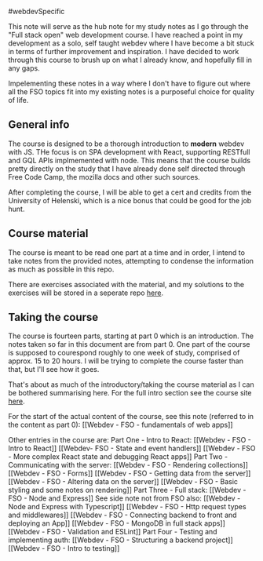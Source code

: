 #webdevSpecific 

This note will serve as the hub note for my study notes as I go through the "Full stack open" web development course. I have reached a point in my development as a solo, self taught webdev where I have become a bit stuck in terms of further improvement and inspiration. I have decided to work through this course to brush up on what I already know, and hopefully fill in any gaps.

Impelementing these notes in a way where I don't have to figure out where all the FSO topics fit into my existing notes is a purposeful choice for quality of life. 

## General info
The course is designed to be a thorough introduction to **modern** webdev with JS. THe focus is on SPA development with React, supporting RESTfull and GQL APIs implmemented with node. This means that the course builds pretty directly on the study that I have already done self directed through Free Code Camp, the mozilla docs and other such sources. 

After completing the course, I will be able to get a cert and credits from the University of Helenski, which is a nice bonus that could be good for the job hunt.

## Course material
The course is meant to be read one part at a time and in order, I intend to take notes from the provided notes, attempting to condense the information as much as possible in this repo.

There are exercises associated with the material, and my solutions to the exercises will be stored in a seperate repo [here](https://github.com/ShaunFerris/fso-exercises).

## Taking the course
The course is fourteen parts, starting at part 0 which is an introduction. The notes taken so far in this document are from part 0. One part of the course is supposed to courespond roughly to one week of study, comprised of approx. 15 to 20 hours. I will be trying to complete the course faster than that, but I'll see how it goes. 

That's about as much of the introductory/taking the course material as I can be bothered summarising here. For the full intro section see the course site [here](https://fullstackopen.com/en/part0/general_info#parts-and-completion).

For the start of the actual content of the course, see this note (referred to in the content as part 0): [[Webdev - FSO - fundamentals of web apps]]

Other entries in the course are:
Part One - Intro to React:
	[[Webdev - FSO - Intro to React]]
	[[Webdev- FSO - State and event handlers]]
	[[Webdev - FSO - More complex React state and debugging React apps]]
Part Two - Communicating with the server:
	[[Webdev - FSO - Rendering collections]]
	[[Webdev - FSO - Forms]]
	[[Webdev - FSO - Getting data from the server]]
	[[Webdev - FSO - Altering data on the server]]
	[[Webdev - FSO - Basic styling and some notes on rendering]]
Part Three - Full stack:
	[[Webdev - FSO - Node and Express]] See side note not from FSO also: [[Webdev - Node and Express with Typescript]]
	[[Webdev - FSO - Http request types and middlewares]]
	[[Webdev - FSO - Connecting backend to front and deploying an App]]
	[[Webdev - FSO - MongoDB in full stack apps]]
	[[Webdev - FSO - Validation and ESLint]]
Part Four - Testing and implementing auth:
	[[Webdev - FSO - Structuring a backend project]]
	[[Webdev - FSO - Intro to testing]]
	